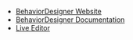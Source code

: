 - [BehaviorDesigner Website](https://opsive.com/assets/behavior-designer/)
- [BehaviorDesigner Documentation](https://longshilin.com/files/BehaviorDesignerDocumentation.pdf)
- [Live Editor](https://stackedit.io/app#providerId=githubWorkspace&owner=longshilin&repo=wiki-BehaviorDesigner&branch=master&path=docs%2F)
